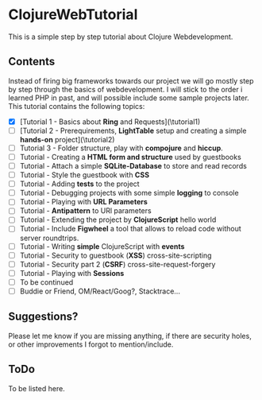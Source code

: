 # ClojureWebTutorial
This is a simple step by step tutorial about Clojure Webdevelopment.

## Contents
Instead of firing big frameworks towards our project we will go mostly step by step through the basics of webdevelopment. I will stick to the order i learned PHP in past, and will possible include some sample projects later.
This tutorial contains the following topics:
- [x] [Tutorial 1 - Basics about **Ring** and Requests](\tutorial1\)
- [ ] [Tutorial 2 - Prerequirements, **LightTable** setup and creating a simple **hands-on** project](\tutorial2\)
- [ ] Tutorial 3 - Folder structure, play with **compojure** and **hiccup**.
- [ ] Tutorial  - Creating a **HTML form and structure** used by guestbooks
- [ ] Tutorial  - Attach a simple **SQLite-Database** to store and read records
- [ ] Tutorial  - Style the guestbook with **CSS**
- [ ] Tutorial  - Adding **tests** to the project
- [ ] Tutorial  - Debugging projects with some simple **logging** to console
- [ ] Tutorial  - Playing with **URL Parameters**
- [ ] Tutorial  - **Antipattern** to URl parameters
- [ ] Tutorial  - Extending the project by **ClojureScript** hello world
- [ ] Tutorial  - Include **Figwheel** a tool that allows to reload code without server roundtrips.
- [ ] Tutorial  - Writing **simple** ClojureScript with **events**
- [ ] Tutorial  - Security to guestbook (**XSS**) cross-site-scripting
- [ ] Tutorial  - Security part 2 (**CSRF**) cross-site-request-forgery
- [ ] Tutorial  - Playing with **Sessions**
- [ ] To be continued
- [ ] Buddie or Friend, OM/React/Goog?, Stacktrace...

## Suggestions?
Please let me know if you are missing anything, if there are security holes, or other improvements I forgot to mention/include.

## ToDo
To be listed here.